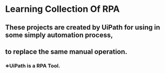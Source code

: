 # Learning Collection Of RPA
## These projects are created by UiPath for using in some simply automation process,
## to replace the same manual operation.
### ※UiPath is a RPA Tool.
